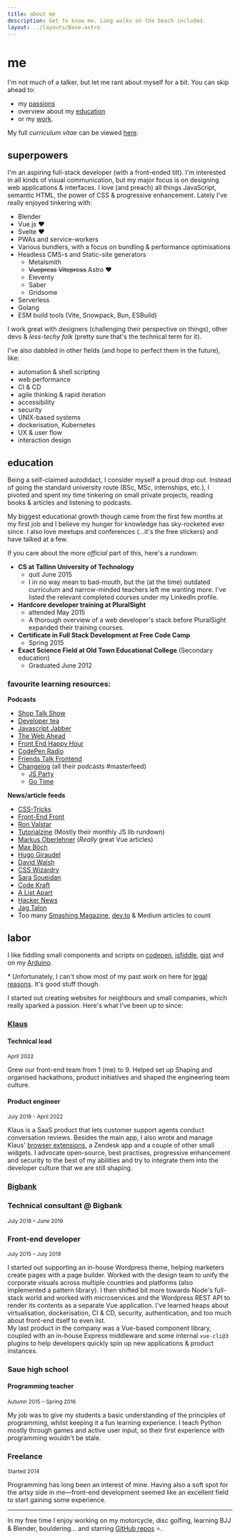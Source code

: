 ```yaml
---
title: about me
description: Get to know me. Long walks on the beach included.
layout: ../layouts/Base.astro
---
```


# me

I'm not much of a talker, but let me rant about myself for a bit. You can skip ahead to:

- my [passions](#superpowers)
- overview about my [education](#education)
- or my [work](#labor).

My full _curriculum vitae_ can be viewed [here](/cv/).

<!-- My full _curriculum vitae_ can be viewed [here](/cv/) and downloaded through the following link: [download CV.pdf](/assets/cv/CV-Andreas-Johan-Virkus.pdf). -->

## superpowers

I'm an aspiring full-stack developer (with a front-ended tilt). I'm interested in all kinds of visual communication, but my major focus is on designing web applications & interfaces. I love (and preach) all things JavaScript, semantic HTML, the power of CSS & progressive enhancement. Lately I've really enjoyed tinkering with:

- Blender
- Vue.js ♥
- Svelte ♥
- PWAs and service-workers
- Various bundlers, with a focus on bundling & performance optimisations
- Headless CMS-s and Static-site generators
  - Metalsmith
  - ~~Vuepress~~ ~~Vitepress~~ Astro ♥
  - Eleventy
  - Saber
  - Gridsome
- Serverless
- Golang
- ESM build tools (Vite, Snowpack, Bun, ESBuild)

I work great with designers (challenging their perspective on things),
other devs & _less-techy folk_ (pretty sure that's the technical term for it).

I've also dabbled in other fields (and hope to perfect them in the future), like:

- automation & shell scripting
- web performance
- CI & CD
- agile thinking & rapid iteration
- accessibility
- security
- UNIX-based systems
- dockerisation, Kubernetes
- UX & user flow
- interaction design

## education

Being a self-claimed autodidact, I consider myself a proud drop out. Instead
of going the standard university route (BSc, MSc, internships, etc.), I pivoted and spent
my time tinkering on small private projects, reading books & articles and listening to podcasts.

My biggest educational growth though came from the first few months at my first job
and I believe my hunger for knowledge has sky-rocketed ever since. I also love
meetups and conferences (...it's the free stickers) and have talked at a few.

If you care about the more _official_ part of this, here's a rundown:

- **CS at Tallinn University of Technology**
  - quit June 2015
  - I in no way mean to bad-mouth, but the (at the time) outdated curriculum and narrow-minded teachers left me wanting more. I've listed the relevant completed
    courses under my LinkedIn profile.
- **Hardcore developer training at PluralSight**
  - attended May 2015
  - A thorough overview of a web developer's stack before PluralSight expanded
    their training courses.
- **Certificate in Full Stack Development at Free Code Camp**
  - Spring 2015
- **Exact Science Field at Old Town Educational College** (Secondary education)
  - Graduated June 2012

### favourite learning resources:

**Podcasts**

- [Shop Talk Show](http://shoptalkshow.com/)
- [Developer tea](https://spec.fm/podcasts/developer-tea)
- [Javascript Jabber](http://devchat.tv/js-jabber/picks)
- [The Web Ahead](http://5by5.tv/webahead)
- [Front End Happy Hour](http://frontendhappyhour.com/)
- [CodePen Radio](https://blog.codepen.io/radio/)
- [Friends Talk Frontend](https://friendstalkfrontend.com/)
- [Changelog](https://changelog.com) (all their podcasts #masterfeed)
  - [JS Party](https://changelog.com/jsparty)
  - [Go Time](https://changelog.com/gotime)

**News/article feeds**

- [CSS-Tricks](https://css-tricks.com/)
- [Front-End Front](https://frontendfront.com/)
- [Ron Valstar](http://ronvalstar.nl/)
- [Tutorialzine](https://tutorialzine.com/feed) (Mostly their monthly JS lib rundown)
- [Markus Oberlehner](https://markus.oberlehner.net/blog/) (_Really_ great Vue articles)
- [Max Böch](https://mxb.dev/blog/)
- [Hugo Giraudel](https://hugogiraudel.com/)
- [David Walsh](https://davidwalsh.name/)
- [CSS Wizardry](https://csswizardry.com/)
- [Sara Soueidan](https://sarasoueidan.com/)
- [Code Kraft](https://abdulapopoola.com/)
- [A List Apart](https://alistapart.com/)
- [Hacker News](https://news.ycombinator.com/)
- [Jag Talon](https://www.jagtalon.com/)
- Too many [Smashing Magazine](https://www.smashingmagazine.com/articles/),
  [dev.to](https://dev.to) & Medium articles to count

## labor

I like fiddling small components and scripts on [codepen](https://codepen.io/ajv/pens/popular), [jsfiddle](https://jsfiddle.net/user/andreasvirkus/fiddles/), [gist](https://gist.github.com/andreasvirkus/) and on my [Arduino](https://github.com/andreasvirkus).

\* Unfortunately, I can't show most of my past work on here for [legal reasons](https://en.wikipedia.org/wiki/Non-disclosure_agreement).
It's good stuff though.

I started out creating websites for neighbours and small companies, which really sparked a passion. Here's what I've been up to since:

### [Klaus](https://klausapp.com?utm_source=andreasvirkus.me)

#### Technical lead

<span style="font-size:85%">April 2022</span>

Grew our front-end team from 1 (me) to 9. Helped set up Shaping and organised hackathons, product initiatives and
shaped the engineering team culture.

#### Product engineer

<span style="font-size:85%">July 2018 - April 2022</span>

Klaus is a SaaS product that lets customer support agents conduct
conversation reviews. Besides the main app, I also wrote and
manage Klaus' [browser extensions](https://klausapp.com/browser-extension),
a Zendesk app and a couple of other small widgets. I advocate
open-source, best practises, progressive enhancement and security to
the best of my abilities and try to integrate them into the
developer culture that we are still shaping.

### [Bigbank](https://bigbank.com)

### **Technical consultant @ Bigbank**

<span style="font-size:85%">July 2018 – June 2019</span>

### Front-end developer

<span style="font-size:85%">July 2015 – July 2018</span>

I started out supporting an in-house Wordpress theme, helping marketers create pages
with a page builder. Worked with the design team to unify the corporate visuals
across multiple countries and platforms (also implemented a pattern library).
I then shifted bit more towards Node's full-stack world and worked with microservices
and the Wordpress REST API to render its contents as a separate Vue application.
I've learned heaps about virtualisation, dockerisation, CI & CD, security,
authentication, and too much about front-end itself to even list.\
My last product in the company was a Vue-based component library, coupled with
an in-house Express middleware and some internal `vue-cli@3` plugins to help developers
quickly spin up new applications & product instances.

### Saue high school

#### Programming teacher

<span style="font-size:85%">Autumn 2015 – Spring 2016</span>

My job was to give my students a basic understanding of the principles of
programming, whilst keeping it a fun learning experience. I teach Python
mostly through games and active user input, so their first experience
with programming wouldn't be stale.

### Freelance

<span style="font-size:85%">Started 2014</span>

Programming has long been an interest of mine. Having also a soft spot
for the artsy side in me—front-end development seemed like an excellent
field to start gaining some experience.

---

In my free time I enjoy working on my motorcycle, disc golfing, learning BJJ & Blender,
bouldering... and starring [GitHub repos](https://github.com/andreasvirkus?tab=stars) ⭐.

